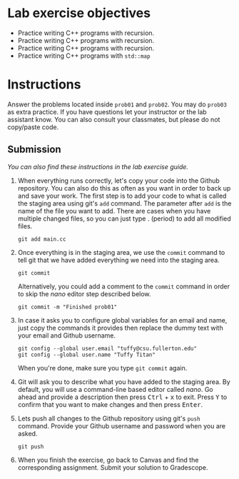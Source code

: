 # Lab exercise objectives
* Practice writing C++ programs with recursion.
* Practice writing C++ programs with recursion.
* Practice writing C++ programs with recursion.
* Practice writing C++ programs with ``std::map``

# Instructions
Answer the problems located inside `prob01` and `prob02`. You may do `prob03` as extra practice. If you have questions let your instructor or the lab assistant know. You can also consult your classmates, but please do not copy/paste code.

## Submission
*You can also find these instructions in the lab exercise guide.*

1. When everything runs correctly, let's copy your code into the Github repository. You can also do this as often as you want in order to back up and save your work. The first step is to add your code to what is called the staging area using git's `add` command. The parameter after `add` is the name of the file you want to add. There are cases when you have multiple changed files, so you can just type . (period) to add all modified files.

    ```
    git add main.cc
    ```
1. Once everything is in the staging area, we use the `commit` command to tell git that we have added everything we need into the staging area.

    ```
    git commit
    ```
    Alternatively, you could add a comment to the `commit` command in order to skip the *nano* editor step described below.

    ```
    git commit -m "Finished prob01"
    ```
1. In case it asks you  to configure global variables for an email and name, just copy the commands it provides then replace the dummy text with your email and Github username.

    ```
    git config --global user.email "tuffy@csu.fullerton.edu"
    git config --global user.name "Tuffy Titan"
    ```
    When you're done, make sure you type `git commit` again.    
1. Git will ask you to describe what you have added to the staging area. By default, you will use a command-line based editor called *nano*. Go ahead and provide a description then press <kbd>Ctrl</kbd> + <kbd>x</kbd> to exit. Press <kbd>Y</kbd> to confirm that you want to make changes and then press <kbd>Enter</kbd>.
1. Lets push all changes to the Github repository using git's `push` command. Provide your Github username and password when you are asked.

    ```
    git push
    ```
1. When you finish the exercise, go back to Canvas and find the corresponding assignment. Submit your solution to Gradescope.

